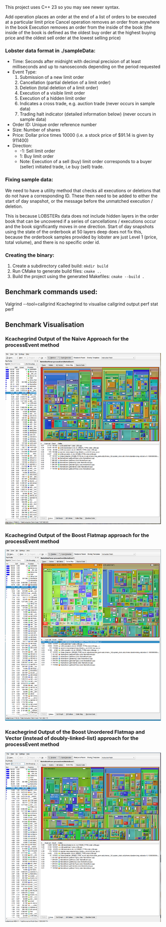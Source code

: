 This project uses C++ 23 so you may see newer syntax.

Add operation places an order at the end of a list of orders to be executed at a particular limit price
Cancel operation removes an order from anywhere in the book
Execution removes an order from the inside of the book (the inside of the book is defined as the oldest buy order at the highest buying price and the oldest sell order at the lowest selling price)

### Lobster data format in ./sampleData:

- Time: Seconds after midnight with decimal precision of at least milliseconds and up to nanoseconds depending on the period requested
- Event Type:
  1. Submission of a new limit order
  2. Cancellation (partial deletion of a limit order)
  3. Deletion (total deletion of a limit order)
  4. Execution of a visible limit order
  5. Execution of a hidden limit order
  6. Indicates a cross trade, e.g. auction trade (never occurs in sample data)
  7. Trading halt indicator (detailed information below) (never occurs in sample data)
- Order ID: Unique order reference number
- Size: Number of shares
- Price: Dollar price times 10000 (i.e. a stock price of $91.14 is given by 911400)
- Direction:
  - -1: Sell limit order
  - 1: Buy limit order
  - Note: Execution of a sell (buy) limit order corresponds to a buyer (seller) initiated trade, i.e buy (sell) trade.

### Fixing sample data:

We need to have a utility method that checks all executions or deletions that do not have a corresponding ID. These then need to be added to either the start of day snapshot, or the message before the unmatched execution / deletion.

This is because LOBSTERs data does not include hidden layers in the order book that can be uncovered if a series of cancellations / executions occur and the book significantly moves in one direction. Start of day snapshots using the state of the orderbook at 50 layers deep does not fix this, because the orderbook samples provided by lobster are just Level 1 (price, total volume), and there is no specific order id.

### Creating the binary:

1. Create a subdirectory called build: `mkdir build`
2. Run CMake to generate build files: `cmake ..`
3. Build the project using the generated Makefiles: `cmake --build .`

## Benchmark commands used:

Valgrind --tool=callgrind
Kcachegrind to visualise callgrind output
perf stat
perf

## Benchmark Visualisation

### Kcachegrind Output of the Naive Approach for the processEvent method
![Naive approach](./benchmarks/kcachegrind_naive_2024-10-11_21-35.png)

### Kcachegrind Output of the Boost Flatmap approach for the processEvent method
![All unordered_maps are boosts flatmap](./benchmarks/kcachegrind_flatmap_everything_perf_2024-10-11_20-46.png)


### Kcachegrind Output of the Boost Unordered Flatmap and Vector (instead of doubly-linked-list) approach for the processEvent method
![All unordered_maps are boosts flatmap and using vector instead of list](./benchmarks/kcachegrind_flatmap_vector_2024-10-11_23-40.png)
